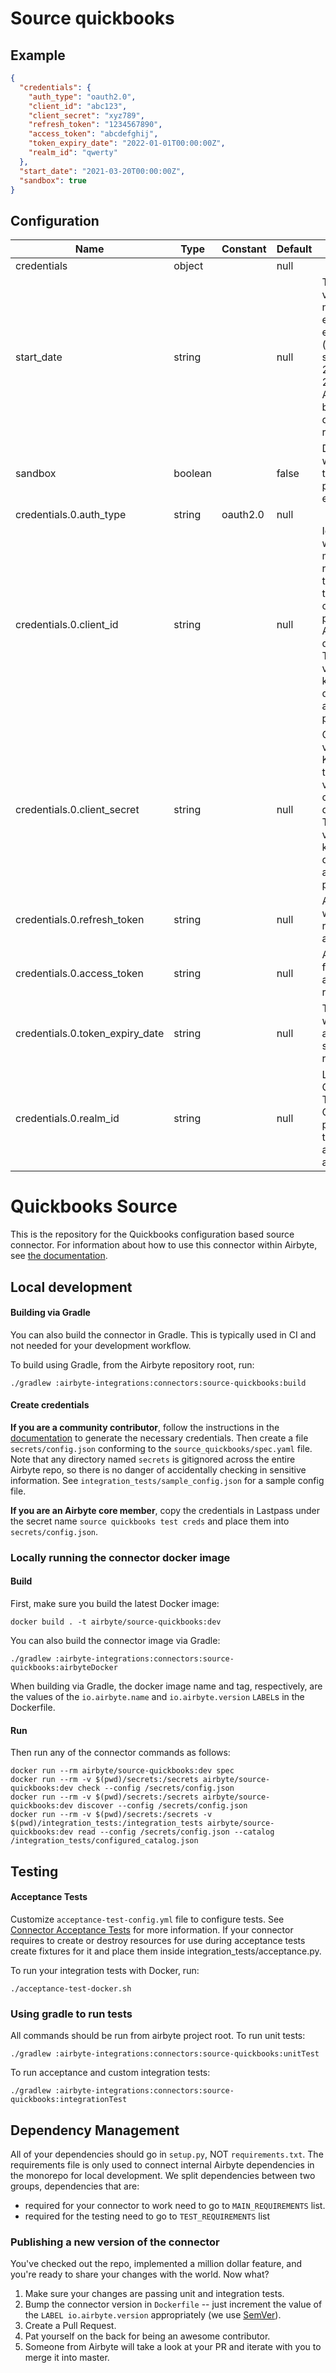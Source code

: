 # Source quickbooks

## Example
```json
{
  "credentials": {
    "auth_type": "oauth2.0",
    "client_id": "abc123",
    "client_secret": "xyz789",
    "refresh_token": "1234567890",
    "access_token": "abcdefghij",
    "token_expiry_date": "2022-01-01T00:00:00Z",
    "realm_id": "qwerty"
  },
  "start_date": "2021-03-20T00:00:00Z",
  "sandbox": true
}
```

## Configuration
| Name | Type | Constant | Default | Description |
| --- | --- | --- | --- | --- |
|credentials|object||null||
|start_date|string||null|The default value to use if no bookmark exists for an endpoint (rfc3339 date string). E.g, 2021-03-20T00:00:00Z. Any data before this date will not be replicated.|
|sandbox|boolean||false|Determines whether to use the sandbox or production environment.|
|credentials.0.auth_type|string|oauth2.0|null||
|credentials.0.client_id|string||null|Identifies which app is making the request. Obtain this value from the Keys tab on the app profile via My Apps on the developer site. There are two versions of this key: development and production.|
|credentials.0.client_secret|string||null| Obtain this value from the Keys tab on the app profile via My Apps on the developer site. There are two versions of this key: development and production.|
|credentials.0.refresh_token|string||null|A token used when refreshing the access token.|
|credentials.0.access_token|string||null|Access token fot making authenticated requests.|
|credentials.0.token_expiry_date|string||null|The date-time when the access token should be refreshed.|
|credentials.0.realm_id|string||null|Labeled Company ID. The Make API Calls panel is populated with the realm id and the current access token.|

# Quickbooks Source

This is the repository for the Quickbooks configuration based source connector.
For information about how to use this connector within Airbyte, see [the documentation](https://docs.airbyte.com/integrations/sources/quickbooks).

## Local development

#### Building via Gradle
You can also build the connector in Gradle. This is typically used in CI and not needed for your development workflow.

To build using Gradle, from the Airbyte repository root, run:
```
./gradlew :airbyte-integrations:connectors:source-quickbooks:build
```

#### Create credentials
**If you are a community contributor**, follow the instructions in the [documentation](https://docs.airbyte.com/integrations/sources/quickbooks)
to generate the necessary credentials. Then create a file `secrets/config.json` conforming to the `source_quickbooks/spec.yaml` file.
Note that any directory named `secrets` is gitignored across the entire Airbyte repo, so there is no danger of accidentally checking in sensitive information.
See `integration_tests/sample_config.json` for a sample config file.

**If you are an Airbyte core member**, copy the credentials in Lastpass under the secret name `source quickbooks test creds`
and place them into `secrets/config.json`.

### Locally running the connector docker image

#### Build
First, make sure you build the latest Docker image:
```
docker build . -t airbyte/source-quickbooks:dev
```

You can also build the connector image via Gradle:
```
./gradlew :airbyte-integrations:connectors:source-quickbooks:airbyteDocker
```
When building via Gradle, the docker image name and tag, respectively, are the values of the `io.airbyte.name` and `io.airbyte.version` `LABEL`s in
the Dockerfile.

#### Run
Then run any of the connector commands as follows:
```
docker run --rm airbyte/source-quickbooks:dev spec
docker run --rm -v $(pwd)/secrets:/secrets airbyte/source-quickbooks:dev check --config /secrets/config.json
docker run --rm -v $(pwd)/secrets:/secrets airbyte/source-quickbooks:dev discover --config /secrets/config.json
docker run --rm -v $(pwd)/secrets:/secrets -v $(pwd)/integration_tests:/integration_tests airbyte/source-quickbooks:dev read --config /secrets/config.json --catalog /integration_tests/configured_catalog.json
```
## Testing

#### Acceptance Tests
Customize `acceptance-test-config.yml` file to configure tests. See [Connector Acceptance Tests](https://docs.airbyte.com/connector-development/testing-connectors/connector-acceptance-tests-reference) for more information.
If your connector requires to create or destroy resources for use during acceptance tests create fixtures for it and place them inside integration_tests/acceptance.py.

To run your integration tests with Docker, run:
```
./acceptance-test-docker.sh
```

### Using gradle to run tests
All commands should be run from airbyte project root.
To run unit tests:
```
./gradlew :airbyte-integrations:connectors:source-quickbooks:unitTest
```
To run acceptance and custom integration tests:
```
./gradlew :airbyte-integrations:connectors:source-quickbooks:integrationTest
```

## Dependency Management
All of your dependencies should go in `setup.py`, NOT `requirements.txt`. The requirements file is only used to connect internal Airbyte dependencies in the monorepo for local development.
We split dependencies between two groups, dependencies that are:
* required for your connector to work need to go to `MAIN_REQUIREMENTS` list.
* required for the testing need to go to `TEST_REQUIREMENTS` list

### Publishing a new version of the connector
You've checked out the repo, implemented a million dollar feature, and you're ready to share your changes with the world. Now what?
1. Make sure your changes are passing unit and integration tests.
1. Bump the connector version in `Dockerfile` -- just increment the value of the `LABEL io.airbyte.version` appropriately (we use [SemVer](https://semver.org/)).
1. Create a Pull Request.
1. Pat yourself on the back for being an awesome contributor.
1. Someone from Airbyte will take a look at your PR and iterate with you to merge it into master.
